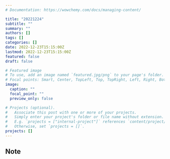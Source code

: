 ```yaml
---
# Documentation: https://wowchemy.com/docs/managing-content/

title: "20221224"
subtitle: ""
summary: ""
authors: []
tags: []
categories: []
date: 2022-12-23T15:15:00Z
lastmod: 2022-12-23T15:15:00Z
featured: false
draft: false

# Featured image
# To use, add an image named `featured.jpg/png` to your page's folder.
# Focal points: Smart, Center, TopLeft, Top, TopRight, Left, Right, BottomLeft, Bottom, BottomRight.
image:
  caption: ""
  focal_point: ""
  preview_only: false

# Projects (optional).
#   Associate this post with one or more of your projects.
#   Simply enter your project's folder or file name without extension.
#   E.g. `projects = ["internal-project"]` references `content/project/deep-learning/index.md`.
#   Otherwise, set `projects = []`.
projects: []
---
```


## Note

